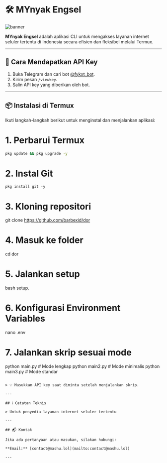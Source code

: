 # 🛠️ MYnyak Engsel

![banner](bnr.png)

**MYnyak Engsel** adalah aplikasi CLI untuk mengakses layanan internet seluler tertentu di Indonesia secara efisien dan fleksibel melalui Termux.

---

## 🔑 Cara Mendapatkan API Key

1. Buka Telegram dan cari bot [@fykxt_bot](https://t.me/fykxt_bot).
2. Kirim pesan `/viewkey`.
3. Salin API key yang diberikan oleh bot.

---

## 📦 Instalasi di Termux

Ikuti langkah-langkah berikut untuk menginstal dan menjalankan aplikasi:

# 1. Perbarui Termux
```bash
pkg update && pkg upgrade -y
```
# 2. Instal Git
```
pkg install git -y
```
# 3. Kloning repositori
git clone https://github.com/barbexid/dor

# 4. Masuk ke folder
cd dor

# 5. Jalankan setup
bash setup.

# 6. Konfigurasi Environment Variables
nano .env

# 7. Jalankan skrip sesuai mode
python main.py     # Mode lengkap
python main2.py    # Mode minimalis
python main3.py    # Mode standar
```

> 💡 Masukkan API key saat diminta setelah menjalankan skrip.

---

## ℹ️ Catatan Teknis

> Untuk penyedia layanan internet seluler tertentu

---

## 📬 Kontak

Jika ada pertanyaan atau masukan, silakan hubungi:

**Email:** [contact@mashu.lol](mailto:contact@mashu.lol)

---

